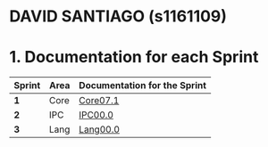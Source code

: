 **DAVID SANTIAGO** (s1161109)
===============================

# 1. Documentation for each Sprint


|Sprint  | Area | Documentation for the Sprint |
|--------|------|------------------------------|
| **1**  | Core | [Core07.1](sp1)         |
| **2**  | IPC  | [IPC00.0](sp2)         |																				
| **3**  | Lang | [Lang00.0](sp3)         |																			
